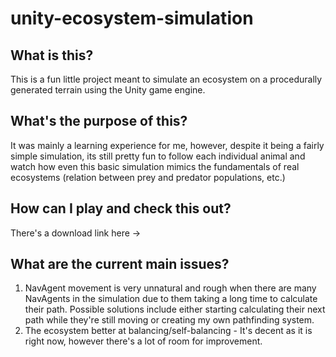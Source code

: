 # unity-ecosystem-simulation
## What is this?
This is a fun little project meant to simulate an ecosystem on a procedurally generated terrain using the Unity game engine.

## What's the purpose of this?
It was mainly a learning experience for me, however, despite it being a fairly simple simulation,
its still pretty fun to follow each individual animal and watch how even this basic simulation
mimics the fundamentals of real ecosystems (relation between prey and predator populations, etc.)

## How can I play and check this out?
There's a download link here -> <add link later>

## What are the current main issues?
1. NavAgent movement is very unnatural and rough when there are many NavAgents in the simulation due to them taking a long time to calculate their path. 
	Possible solutions include either starting calculating their next path while they're still moving or creating my own pathfinding system.
2. The ecosystem better at balancing/self-balancing - It's decent as it is right now, however there's a lot of room for improvement. 



